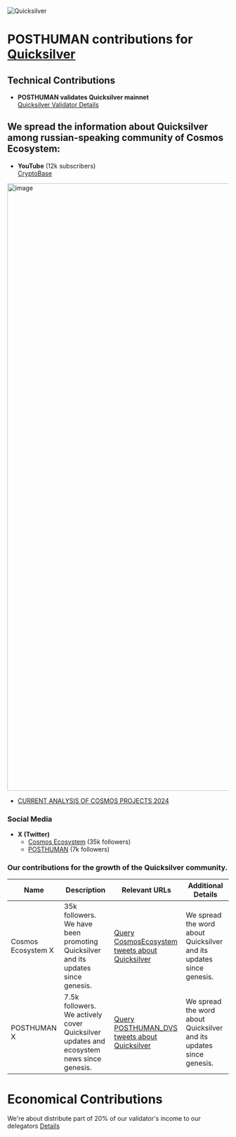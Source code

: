 ![Quicksilver](https://user-images.githubusercontent.com/92199696/209478002-08b59468-dfcf-4c4b-bcec-605853e5864d.png)

# POSTHUMAN contributions for [Quicksilver](https://quicksilver.zone/)

## Technical Contributions
- **POSTHUMAN validates Quicksilver mainnet**  
  [Quicksilver Validator Details]()
  
## We spread the information about Quicksilver among russian-speaking community of Cosmos Ecosystem:
- **YouTube** (12k subscribers)  
  [CryptoBase](https://www.youtube.com/@CRYPTOBASED)
<img width="2513" height="1379" alt="image" src="https://github.com/user-attachments/assets/ff427b71-c6a5-4d19-9bbd-435f9b2c1130" />

   - [CURRENT ANALYSIS OF COSMOS PROJECTS 2024](https://www.youtube.com/watch?v=MCsFOisC8IA&t=766s)

  ### Social Media
- **X (Twitter)**  
  - [Cosmos Ecosystem](https://x.com/CosmosEcosystem) (35k followers)  
  - [POSTHUMAN](https://x.com/POSTHUMAN_DVS) (7k followers)
  
### Our contributions for the growth of the Quicksilver community.

| Name               | Description                                              | Relevant URLs                                                                                      | Additional Details                                          |
|--------------------|-----------------------------------------------------------|---------------------------------------------------------------------------------------------------|--------------------------------------------------------------|
| Cosmos Ecosystem X | 35k followers. We have been promoting Quicksilver and its updates since genesis. | [Query CosmosEcosystem tweets about Quicksilver](https://x.com/search?q=from%3ACosmosEcosystem%20(quicksilverzone%20)&src=typed_query&f=live) | We spread the word about Quicksilver and its updates since genesis. |
| POSTHUMAN X        | 7.5k followers. We actively cover Quicksilver updates and ecosystem news since genesis. | [Query POSTHUMAN_DVS tweets about Quicksilver](https://x.com/search?q=from%3APOSTHUMAN_DVS%20(quicksilverzone%20)&src=typed_query&f=live) | We spread the word about Quicksilver and its updates since genesis. |

# Economical Contributions
 We're about distribute part of 20% of our validator's income to our delegators [Details](https://posthuman.digital/phmn)
